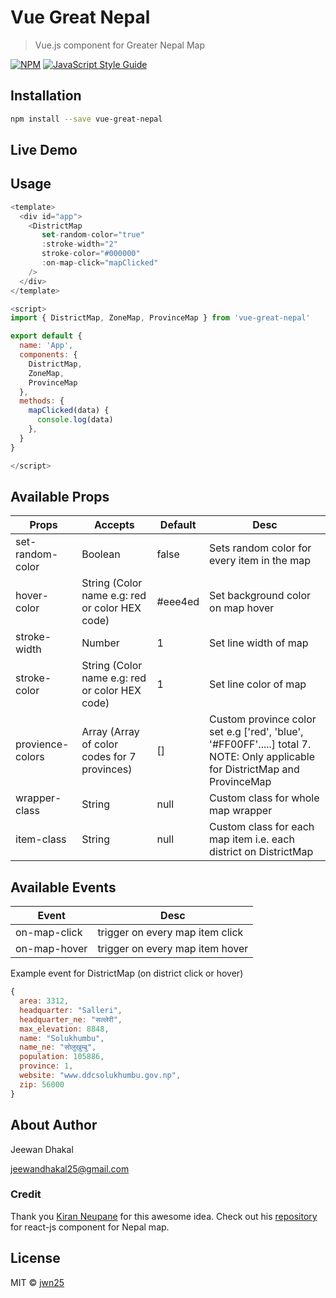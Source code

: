 # Vue Great Nepal

> Vue.js component for Greater Nepal Map

[![NPM](https://img.shields.io/npm/v/vue-great-nepal.svg)](https://www.npmjs.com/package/vue-great-nepal) [![JavaScript Style Guide](https://img.shields.io/badge/code_style-standard-brightgreen.svg)](https://standardjs.com)

## Installation

```bash
npm install --save vue-great-nepal
```

## Live Demo

<!-- [https://keyrunpay.github.io/react-nepal-map](https://keyrunpay.github.io/react-nepal-map) -->

## Usage

```js
<template>
  <div id="app">
    <DistrictMap 
       set-random-color="true"
       :stroke-width="2"
       stroke-color="#000000"
       :on-map-click="mapClicked"
    />
  </div>
</template>

<script>
import { DistrictMap, ZoneMap, ProvinceMap } from 'vue-great-nepal'

export default {
  name: 'App',
  components: {
    DistrictMap,
    ZoneMap,
    ProvinceMap
  },
  methods: {
    mapClicked(data) {
      console.log(data)
    },
  }
}

</script>
```

## Available Props

| Props    |      Accepts  | Default  |  Desc      |
|----------|-------------|------|--------|
| set-random-color |  Boolean | false | Sets random color for every item in the map |
| hover-color |   String (Color name e.g: red or color HEX code)  |  #eee4ed |  Set background color on map hover  |
| stroke-width | Number |  1 | Set line width of map |
| stroke-color | String (Color name e.g: red or color HEX code) |  1 | Set line color of map |
| provience-colors | Array (Array of color codes for 7 provinces) | [] | Custom province color set e.g ['red', 'blue', '#FF00FF'.....] total 7. NOTE: Only applicable for DistrictMap and ProvinceMap|
| wrapper-class | String | null | Custom class for whole map wrapper |
| item-class | String | null | Custom class for each map item i.e. each district on DistrictMap |
    

## Available Events
| Event    |      Desc  |
|----------|-------------|
| on-map-click| trigger on every map item click
| on-map-hover | trigger on every map item hover


Example event for DistrictMap (on district click or hover)

```js
{
  area: 3312,
  headquarter: "Salleri",
  headquarter_ne: "सल्लेरी",
  max_elevation: 8848,
  name: "Solukhumbu",
  name_ne: "सोलुखुम्बु",
  population: 105886,
  province: 1,
  website: "www.ddcsolukhumbu.gov.np",
  zip: 56000
}
```


## About Author

Jeewan Dhakal

jeewandhakal25@gmail.com

### Credit
Thank you [Kiran Neupane](https://github.com/keyrunpay) for this awesome idea. 
Check out his [repository](https://github.com/keyrunpay/react-nepal-map) for react-js component for Nepal map.
 
## License
MIT © [jwn25](https://github.com/jwn25)